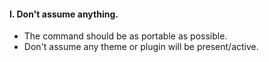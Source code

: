 #### I. Don't assume anything.

* The command should be as portable as possible. <!-- .element: class="fragment" -->
* Don't assume any theme or plugin will be present/active. <!-- .element: class="fragment" -->